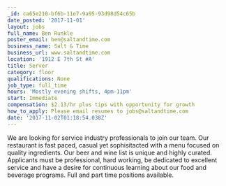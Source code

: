 ```yaml
---
_id: ca65e210-bf6b-11e7-9a95-93d98d54c65b
date_posted: '2017-11-01'
layout: jobs
full_name: Ben Runkle
poster_email: ben@saltandtime.com
business_name: Salt & Time
business_url: www.saltandtime.com
location: '1912 E 7th St #A'
title: Server
category: floor
qualifications: None
job_type: full_time
hours: 'Mostly evening shifts, 4pm-11pm'
start: Immediate
compensation: $2.13/hr plus tips with opportunity for growth
how_to_apply: Please email resumes to jobs@saltandtime.com
date: '2017-11-02T01:18:54.038Z'
---
```

We are looking for service industry professionals to join our team. Our restaurant is fast paced, casual yet sophisitacted with a menu focused on quality ingredients. Our beer and wine list is unique and highly curated. Applicants must be professional, hard working, be dedicated to excellent service and have a desire for continuous learning about our food and beverage programs.  Full and part time positions available.
